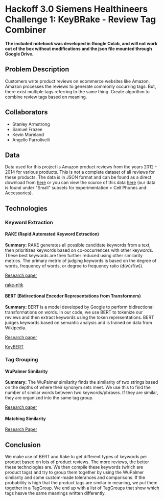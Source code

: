 # Hackoff 3.0 Siemens Healthineers Challenge 1: KeyBRake - Review Tag Combiner

**The included notebook was developed in Google Colab, and will not work out of the box without modifications and the json file mounted through Google Drive.**

## Problem Description
Customers write product reviews on ecommerce websites like Amazon. Amazon processes the reviews to generate commonly occurring tags. But, there exist multiple tags referring to the same thing. Create algorithm to combine review tags based on meaning.

## Collaborators
* Stanley Armstrong
* Samuel Frazee
* Kevin Moreland
* Angello Parrolivelli

## Data

Data used for this project is Amazon product reviews from the years 2012 - 2014 for various products. This is not a complete dataset of all reviews for these products. The data is in JSON format and can be found as a direct download from [here](https://bit.ly/SHPL1) or you can view the source of this data [here](http://jmcauley.ucsd.edu/data/amazon/) (our data is found under "Small" subsets for experimentation > Cell Phones and Accessories).

## Technologies

### Keyword Extraction

#### RAKE (Rapid Automated Keyword Extraction)

**Summary:** RAKE generates all possible candidate keywords from a text, then prioritizes keywords based on co-occurrences with other keywords. These best keywords are then further reduced using other similarity metrics. The primary metric of judging keywords is based on the degree of words, frequency of words, or degree to frequency ratio (d(w)/f(w)).

[Research paper](https://www.researchgate.net/publication/227988510_Automatic_Keyword_Extraction_from_Individual_Documents)

[rake-nltk](https://pypi.org/project/rake-nltk/)

#### BERT (Bidirectional Encoder Representations from Transformers)

**Summary:** BERT is a model developed by Google to perform bidirectional transformations on words. In our code, we use BERT to tokenize our reviews and then extract keywords using the token representations. BERT judges keywords based on semantic analysis and is trained on data from Wikipedia.

[Research paper](https://arxiv.org/abs/1810.04805)

[KeyBERT](https://github.com/MaartenGr/KeyBERT)

### Tag Grouping

#### WuPalmer Similarity

**Summary:** The WuPalmer similarity finds the similarity of two strings based on the depths of where their synonym sets meet. We use this to find the number of similar words between two keywords/phrases. If they are similar, they are organized into the same tag group.

[Research paper](https://arxiv.org/abs/cmp-lg/9406033)

#### Matching Similarity
[Research Paper](http://www.cs.joensuu.fi/pages/rezaei/MatchingSimilarity_SSPR2014.pdf)

## Conclusion

We make use of BERT and Rake to get different types of keywords per product based on lots of product reviews. The more reviews, the better these technologies are. We then compile these keywords (which are product tags) and try to group them together by using the WuPalmer similarity and some custom-made tolerances and comparisons. If the probability is high that the product tags are similar in meaning, we put them together in a TagGroup. We end up with a list of TagGroups that show which tags hasve the same meanings written differently.

